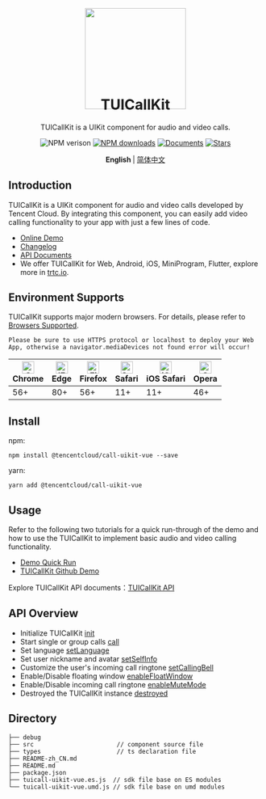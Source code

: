 <p align="center">
  <a href="https://trtc.io/">
    <img width="200" src="https://web.sdk.qcloud.com/trtc/webrtc/assets/trtc.io-logo.png">
  </a>
</p>

<h1 align="center" style="margin-top: -40px">TUICallKit</h1>

<div align="center">

  TUICallKit is a UIKit component for audio and video calls.

  ![NPM verison](https://img.shields.io/npm/v/@tencentcloud/call-uikit-vue) [![NPM downloads](https://img.shields.io/npm/dw/@tencentcloud/call-uikit-vue)](https://www.npmjs.com/package/@tencentcloud/call-uikit-vue) [![Documents](https://img.shields.io/badge/-Documents-blue)](https://trtc.io/document/51015) [![Stars](https://img.shields.io/github/stars/tencentyun/TUICallKit?style=social)](https://github.com/tencentyun/TUICallKit)
</div>

<p align="center"> 
  <b> English </b> | <a href="https://github.com/tencentyun/TUICallKit/blob/main/Web/README.zh-CN.md"> 简体中文 </a>
</p>



## Introduction
TUICallKit is a UIKit component for audio and video calls developed by Tencent Cloud. By integrating this component, you can easily add video calling functionality to your app with just a few lines of code.

- [Online Demo](https://trtc.io/demo/homepage/#/detail?scene=callkit)
- [Changelog](https://trtc.io/document/51019)
- [API Documents](https://trtc.io/document/51015)
- We offer TUICallKit for Web, Android, iOS, MiniProgram, Flutter, explore more in [trtc.io](https://trtc.io/products/call).



## Environment Supports
TUICallKit supports major modern browsers. For details, please refer to [Browsers Supported](https://web.sdk.qcloud.com/trtc/webrtc/v5/doc/en/tutorial-05-info-browser.html).

```text
Please be sure to use HTTPS protocol or localhost to deploy your Web App, otherwise a navigator.mediaDevices not found error will occur!
```

| [<img src="https://web.sdk.qcloud.com/trtc/webrtc/assets/logo/chrome_48x48.png" alt="Chrome" width="24px" height="24px" />](http://godban.github.io/browsers-support-badges/)<br/>Chrome | [<img src="https://web.sdk.qcloud.com/trtc/webrtc/assets/logo/edge_48x48.png" alt="IE / Edge" width="24px" height="24px" />](http://godban.github.io/browsers-support-badges/)<br/> Edge | [<img src="https://web.sdk.qcloud.com/trtc/webrtc/assets/logo/firefox_48x48.png" alt="Firefox" width="24px" height="24px" />](http://godban.github.io/browsers-support-badges/)<br/>Firefox | [<img src="https://web.sdk.qcloud.com/trtc/webrtc/assets/logo/safari_48x48.png" alt="Safari" width="24px" height="24px" />](http://godban.github.io/browsers-support-badges/)<br/>Safari | [<img src="https://web.sdk.qcloud.com/trtc/webrtc/assets/logo/safari-ios_48x48.png" alt="iOS Safari" width="24px" height="24px" />](http://godban.github.io/browsers-support-badges/)<br/>iOS Safari | [<img src="https://web.sdk.qcloud.com/trtc/webrtc/assets/logo/opera_48x48.png" alt="Opera" width="24px" height="24px" />](http://godban.github.io/browsers-support-badges/)<br/>Opera |
| --------- | --------- | --------- | --------- | --------- | --------- |
| 56+ | 80+ | 56+ | 11+ | 11+ | 46+ |



## Install
npm:
```
npm install @tencentcloud/call-uikit-vue --save
```

yarn:
```
yarn add @tencentcloud/call-uikit-vue
```


## Usage
Refer to the following two tutorials for a quick run-through of the demo and how to use the TUICallKit to implement basic audio and video calling functionality.

- [Demo Quick Run](https://trtc.io/document/50993)
- [TUICallKit Github Demo](https://github.com/tencentyun/TUICallKit/tree/main/Web/basic-vue3)

Explore TUICallKit API documents：[TUICallKit API](https://trtc.io/document/51015)



## API Overview
  - Initialize TUICallKit [init](https://trtc.io/document/51015#init)
  - Start single or group calls [call](https://trtc.io/document/51015#calls)
  - Set language [setLanguage](https://trtc.io/document/51015#setLanguage)
  - Set user nickname and avatar [setSelfInfo](https://trtc.io/document/51015#setSelfInfo)
  - Customize the user's incoming call ringtone [setCallingBell](https://trtc.io/document/51015#setCallingBell)
  - Enable/Disable floating window [enableFloatWindow](https://trtc.io/document/51015#enableFloatWindow)
  - Enable/Disable incoming call ringtone [enableMuteMode](https://trtc.io/document/51015#enableMuteMode)
  - Destroyed the TUICallKit instance [destroyed](https://trtc.io/document/51015#destroyed)



## Directory
```text
├── debug
├── src                       // component source file
├── types                     // ts declaration file
├── README-zh_CN.md
├── README.md
├── package.json
├── tuicall-uikit-vue.es.js  // sdk file base on ES modules
└── tuicall-uikit-vue.umd.js // sdk file base on umd modules
```
